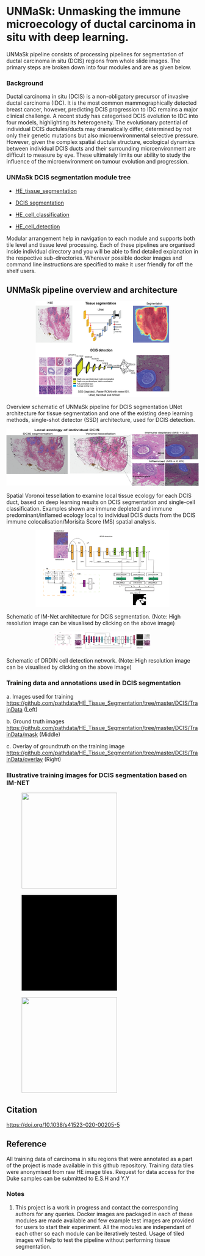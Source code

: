 # UNMaSk: Unmasking the immune microecology of ductal carcinoma in situ with deep learning.



UNMaSk pipeline consists of processing pipelines for segmentation of ductal carcinoma in situ (DCIS) regions from whole slide images. The primary steps are broken down into four modules and are as given below.

### Background
Ductal carcinoma in situ (DCIS) is a non-obligatory precursor of invasive ductal carcinoma (IDC). It is the most common mammographically detected breast cancer, however, predicting DCIS progression to IDC remains a major clinical challenge. A recent study has categorised DCIS evolution to IDC into four models, highlighting its heterogeneity. The evolutionary potential of individual DCIS ductules/ducts may dramatically differ, determined by not only their genetic mutations but also microenvironmental
selective pressure. However, given the complex spatial ductule structure, ecological dynamics between individual DCIS ducts and their surrounding microenvironment are difficult to measure by eye. These ultimately limits our ability to study the influence of the microenvironment on tumour evolution and progression.


### UNMaSk DCIS segmentation module tree
 * [HE_tissue_segmentation](./HE_tissue_seg)

 * [DCIS segmentation](./DCIS)
 
 * [HE_cell_classification](./HE_cell_classification/predict)
 
 * [HE_cell_detection](./IHC_Cell_Detection)
    


Modular arrangement help in navigation to each module and supports both tile level and tissue level processing. Each of these pipelines are organised inside individual directory and you will be able to find detailed explanation in the respective sub-directories. Wherever possible docker images and command line instructions are specified to make it user friendly for off the shelf users.

## UNMaSk pipeline overview and architecture 


<p align="center">
  <img src="environment/gt_Fig1.png" width="350" height="250"/>
   <figcaption> Overview schematic of UNMaSk pipeline for DCIS segmentation UNet architecture for tissue segmentation and one
   of the existing deep learning methods, single-shot detector (SSD) architecture, used for DCIS detection.
 </p>
 
 <p align="center">
 <img src="environment/gt_Fig2.png" width="550" height="150"/>
<figcaption> Spatial Voronoi tessellation to examine local tissue ecology for each DCIS duct, based on deep learning results on DCIS segmentation and single-cell classification. Examples shown are immune depleted and immune predominant/inflamed ecology local to individual DCIS ducts from the DCIS immune colocalisation/Morisita Score (MS) spatial analysis. </figcaption>
 </p>
 
<p align="center">
  
   <img src="environment/Fig2_a.png" width="350" height="200"/>
   <figcaption> Schematic of IM-Net architecture for DCIS segmentation. (Note: High resolution image can be visualised by clicking on the above image)     
      </figcaption>
 </p>
 
 <p align="center">
    
   <img src="environment/Fig2_b.png" width="250" height="50"/>
   
   <figcaption> Schematic of DRDIN cell detection network. (Note: High resolution image can be visualised by clicking on the above image)
       </figcaption>
 
 </p>
 

  


### Training data and annotations used in DCIS segmentation

a. Images used for training
https://github.com/pathdata/HE_Tissue_Segmentation/tree/master/DCIS/TrainData (Left)

b. Ground truth images
https://github.com/pathdata/HE_Tissue_Segmentation/tree/master/DCIS/TrainData/mask (Middle)

c. Overlay of groundtruth on the training image
https://github.com/pathdata/HE_Tissue_Segmentation/tree/master/DCIS/TrainData/overlay (Right)

### Illustrative training images for DCIS segmentation based on IM-NET

<div class="items">
<figure>
    <img src="CIS/PrepareData/IM-NET/training_material/DCIS_freehand_sampled_pos_img_movie_001.gif" width="250" height="250">
    
</figure>
<figure>
    <img src="CIS/PrepareData/IM-NET/training_material/DCIS_freehand_sampled_pos_mask_movie_001.gif" width="250" height="250"> 
    
</figure>
<figure>
    <img src="CIS/PrepareData/IM-NET/training_material/DCIS_freehand_sampled_pos_overlay_movie_001.gif" width="250" height="250"/>
    
 </figure>

</div>

## Citation

https://doi.org/10.1038/s41523-020-00205-5

## Reference

All training data of carcinoma in situ regions that were annotated as a part of the project is made available in this github repository.
Training data tiles were anonymised from raw HE image tiles. Request for data access for the Duke samples can be submitted to E.S.H and Y.Y

### Notes

1. This project is a work in progress and contact the corresponding authors for any queries. Docker images are packaged in each of these modules are made available and few example test images are provided for users to start their experiment. All the modules are independant of each other so each module can be iteratively tested. Usage of tiled images will help to test the pipeline without performing tissue segmentation.



